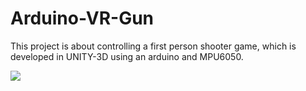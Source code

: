 # Arduino-VR-Gun
This project is about controlling a first person shooter game, which is developed in UNITY-3D using an arduino and MPU6050.

![](vr_gun-min.gif)
